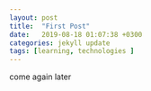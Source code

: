 ```yaml
---
layout: post
title:  "First Post"
date:   2019-08-18 01:07:38 +0300
categories: jekyll update
tags: [learning, technologies ]
---
```


come again later